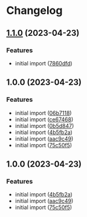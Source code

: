 # Changelog

## [1.1.0](https://github.com/fercascue/sample-release/compare/v1.0.0...v1.1.0) (2023-04-23)


### Features

* initial import ([7860dfd](https://github.com/fercascue/sample-release/commit/7860dfd9b3ac3508e6b2d1d7c1bd276eccf658c1))

## 1.0.0 (2023-04-23)


### Features

* initial import ([06b7118](https://github.com/fercascue/sample-release/commit/06b711899e3af687d08f0187a6fd3c3aa9cb29ec))
* initial import ([ce67468](https://github.com/fercascue/sample-release/commit/ce67468c2337cf6c0cade1b791dcd19633defdac))
* initial import ([0b5d847](https://github.com/fercascue/sample-release/commit/0b5d847c96f41a2230aa095f20335f60adc2d8c3))
* initial import ([4b5fb2a](https://github.com/fercascue/sample-release/commit/4b5fb2a4425f0769192d35eda3cd626b1e8b97f8))
* initial import ([aac9c49](https://github.com/fercascue/sample-release/commit/aac9c49b9e8bd0518cfe7ad4d5b8b444663c50c9))
* initial import ([75c50f5](https://github.com/fercascue/sample-release/commit/75c50f571fce7e4426ec7d55559bf2a7bbda076d))

## 1.0.0 (2023-04-23)


### Features

* initial import ([4b5fb2a](https://github.com/fercascue/sample-release/commit/4b5fb2a4425f0769192d35eda3cd626b1e8b97f8))
* initial import ([aac9c49](https://github.com/fercascue/sample-release/commit/aac9c49b9e8bd0518cfe7ad4d5b8b444663c50c9))
* initial import ([75c50f5](https://github.com/fercascue/sample-release/commit/75c50f571fce7e4426ec7d55559bf2a7bbda076d))
